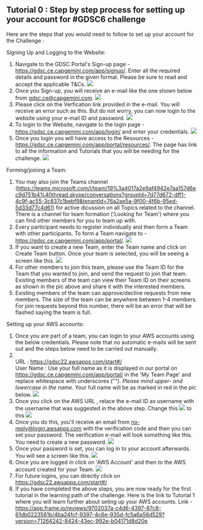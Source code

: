 ## Tutorial 0 : Step by step process for setting up your account for #GDSC6 challenge

Here are the steps that you would need to follow to set up your account for the Challenge :

Signing Up and Logging to the Website:
<br>
1. Navigate to the GDSC Portal's Sign-up page - https://gdsc.ce.capgemini.com/app/signup/. Enter all the required details and password in the given format. Please be sure to read and accept the applicable T&Cs.  ![](./screenshots/Sign-up_2023.png)
2. Once you Sign-up, you will receive an e-mail like the one shown below from gdsc.ce@capgemini.com.  ![](./screenshots/Sign-up_validation_2023.png)
3. Please click on the Verfication link provided in the e-mail. You will receive an error such as this. But do not worry, you can now login to the website using your e-mail ID and password.  ![](./screenshots/Sign-up_invalid_link_2023.png)
4. To login to the Website, navigate to the login page - https://gdsc.ce.capgemini.com/app/login/ and enter your credentials.  ![](./screenshots/Login_2023.png)
5. Once you login you will have access to the Resources - https://gdsc.ce.capgemini.com/app/portal/resources/. The page has link to all the information and Tutorials that you will be needing for the challenge.  ![](./screenshots/Resources-2023.png)

Forming/joining a Team: 
<br>
1. You may also join the Teams channel (https://teams.microsoft.com/l/team/19%3a4017a2e9af4942e7aa157d6ec9d751b4%40thread.skype/conversations?groupId=7d77d672-dff1-4c9f-ac55-3c837c1bebf9&tenantId=76a2ae5a-9f00-4f6b-95ed-5d33d77c4d61) for active dicussion on all Topics related to the channel. There is a channel for team formation ('Looking for Team') where you can find other members for you to team up with.
2. Every participant needs to register individually and then form a Team with other participants. To form a Team navigate to - https://gdsc.ce.capgemini.com/app/portal/.  ![](./screenshots/Team-2023-1.png)
3. If you want to create a new Team, enter the Team name and click on Create Team button. Once your team is selected, you will be seeing a screen like this. ![](./screenshots/Team-2023-10.png)
4. For other members to join this team, please use the Team ID for the Team that you wanted to join, and send the request to join that team. Existing members of the team can view their Team ID on their screens as shown in the pic above and share it with the interested members.
5. Existing members of the team can approve/decline requests from new members. The size of the team can be anywhere between 1-4 members. For join requests beyond this number, there will be an error that will be flashed saying the team is full.

Setting up your AWS accounts: 
<br>
1. Once you are part of a team, you can login to your AWS accounts using the below credentials. Please note that no automatic e-mails will be sent out and the steps below need to be carried out manually.
2.  <br> URL       : https://gdsc22.awsapps.com/start#/
    <br> User Name : Use your full name as it is displayed in our portal on https://gdsc.ce.capgemini.com/app/portal/ in the 'My Team Page' and replace whitespace with underscores ("_"). Please mind upper- and lowercase in the name._ Your full name will be as marked in red in the pic below.  ![](./screenshots/Team-2023-2.png)
3. Once you click on the AWS URL , relace the e-mail ID as username with the username that was suggested in the above step. Change this  ![](./screenshots/Team-2023-3.png)    to this   ![](./screenshots/Team-2023-4.png)
4. Once you do this, you'll receive an email from no-reply@login.awsapps.com with the verification code and then you can set your password. The verification e-mail will look something like this. You need to create a new password.  ![](./screenshots/Team-2023-9.png)
5. Once your password is set, you can log in to your account afterwards. You will see a screen like this.  ![](./screenshots/Team-2023-7.png)
6. Once you are logged in click on 'AWS Account' and then to the AWS account created for your Team.  ![](./screenshots/Team-2023-8.png)
7. For future logins, you can directly click on  https://gdsc22.awsapps.com/start#/ 
8. If you have completed the above steps, you are now ready for the first tutorial in the learning path of the challenge. Here is the link to Tutorial 1 where you will learn further about seting up your AWS accounts. Link - https://app.frame.io/reviews/9702037a-c4d6-4397-87c8-61db0223561b/4ba24fcf-9397-4c6e-935d-fc5a6a56d529?version=71264242-8424-43ec-992e-b04171d8d20e
